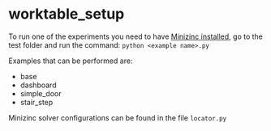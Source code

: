 # worktable_setup

To run one of the experiments you need to have [Minizinc installed](https://docs.minizinc.dev/en/2.2.3/installation.html), go to the test folder and run the command: 
`python <example name>.py`

Examples that can be performed are:

- base
- dashboard
- simple_door
- stair_step

Minizinc solver configurations can be found in the file `locator.py`
